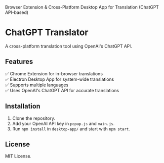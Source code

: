  Browser Extension & Cross-Platform Desktop App for Translation (ChatGPT API-based)

# ChatGPT Translator
A cross-platform translation tool using OpenAI's ChatGPT API.

## Features
✅ Chrome Extension for in-browser translations  
✅ Electron Desktop App for system-wide translations  
✅ Supports multiple languages  
✅ Uses OpenAI's ChatGPT API for accurate translations  

## Installation
1. Clone the repository.
2. Add your OpenAI API key in `popup.js` and `main.js`.
3. Run `npm install` in `desktop-app/` and start with `npm start`.

## License
MIT License.
